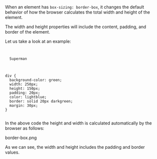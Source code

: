 When an element has `box-sizing: border-box`,
it changes the default behavior of how
the browser calculates the total width
and
height of the element.

The width and height properties
will include the content, padding,
and border of the element.

Let us take a look at an example:
<codeblock language="css" type="lesson">
<code>
<panel language="html">
<div>
  Superman
</div>
</panel>
<panel language="css">
div {
  background-color: green;
  width: 250px;
  height: 150px;
  padding: 20px;
  color: lightblue;
  border: solid 20px darkgreen;
  margin: 30px;
}
</panel>
</code>
</codeblock>

In the above code the height
and
width is calculated automatically
by the  browser as follows:

<image>border-box.png</image>

As we can see, the width
and
height includes the padding
and
border values.
